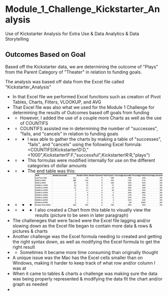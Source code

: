 # Module_1_Challenge_Kickstarter_Analysis
Use of Kickstarter Analysis for Extra Use &amp; Data Analytics &amp; Data Storytelling

## Outcomes Based on Goal

Based off the Kickstarter data, we are determining the outcome of "Plays" from the Parent Category of "Theater" in relation to funding goals.

The analysis was based off data from the Excel file called "Kickstarter_Analysis"
* In that Excel file we performed Excel functions such as creation of Pivot Tables, Charts, Filters, VLOOKUP, and AVG
* That Excel file was also what we used for the Module 1 Challenge for determining the results of Outcomes based off goals from funding
* * However, I added the use of a couple more Charts as well as the use of COUNTIFS
* * COUNTIFS assisted me in determining the number of "successes", "fails, and "cancels" in relation to funding goals
* * * I was able to gather the charts by making a table of "successes", "fails", and "cancels" using the following Excel fomrula: =COUNTIFS(Kickstarter!$D:$D,"<1000",Kickstarter!$F:$F,"successful",Kickstarter!$R:$R,"plays")
* * * This formulas were modified internally for use on the different categories of dollar amounts
* * * The end table was this:
* * * * ![](Outcomes_vs_Goals_Table.png)
* * * * I also created a Chart from this table to visually view the results (picture to be seen in later paragraph)
* The challeneges that were faced were the Excel file lagging and/or slowing down as the Excel file began to contain more data & rows & pictures & charts
* Another challenge was the Excel formula needing to created and getting the right syntax down, as well as modifying the Excel formula to get the right result
* * Sometimes it became more time consuming than originally thought
* A unique issue was the Mac has the Excel cells smaller than on Windows, making it harder to keep track of what row and/or column I was at
* When it came to tables & charts a challenge was making sure the data was being properly represented & modifying the data fit the chart and/or graph as needed
* 
